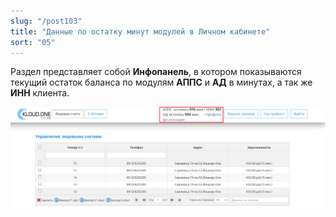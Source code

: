 ```yaml
---
slug: "/post103"
title: "Данные по остатку минут модулей в Личном кабинете"
sort: "05"
---
```


Раздел представляет собой **Инфопанель**, в котором показываются текущий остаток баланса по модулям **АППС** и **АД** в минутах, а так же **ИНН** клиента.

![Картинка](./images/balance_keys_main.png "Инфопанель по модулям АД и АППС")